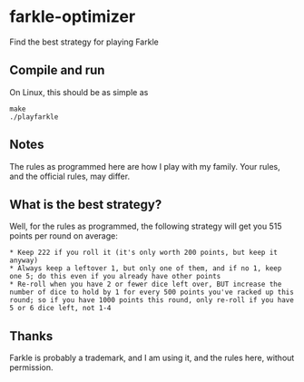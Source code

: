 # farkle-optimizer
Find the best strategy for playing Farkle

## Compile and run
On Linux, this should be as simple as

    make
    ./playfarkle

## Notes
The rules as programmed here are how I play with my family. Your rules, and the official rules, may differ.

## What is the best strategy?
Well, for the rules as programmed, the following strategy will get you 515 points per round on average:

    * Keep 222 if you roll it (it's only worth 200 points, but keep it anyway)
    * Always keep a leftover 1, but only one of them, and if no 1, keep one 5; do this even if you already have other points
    * Re-roll when you have 2 or fewer dice left over, BUT increase the number of dice to hold by 1 for every 500 points you've racked up this round; so if you have 1000 points this round, only re-roll if you have 5 or 6 dice left, not 1-4

## Thanks
Farkle is probably a trademark, and I am using it, and the rules here, without permission.
